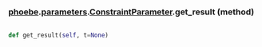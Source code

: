 ### [phoebe](phoebe.md).[parameters](phoebe.parameters.md).[ConstraintParameter](phoebe.parameters.ConstraintParameter.md).get_result (method)


```py

def get_result(self, t=None)

```



        

